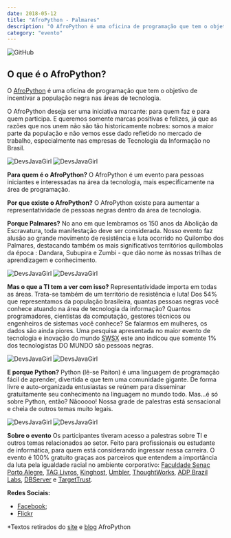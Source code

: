 ```yaml
---
date: 2018-05-12
title: "AfroPython - Palmares"
description: "O AfroPython é uma oficina de programação que tem o objetivo de incentivar a população negra nas áreas de tecnologia."
category: "evento"
---
```


<p class="alinhar"><img class="tamanho" src="../assets/images-posts/AfroPython - Palmares/AfroPython.jpg" alt="GitHub"/></p>
<h2>O que é o AfroPython?</h2>

O [AfroPython](https://afropython.org/) é uma oficina de programação que tem o objetivo de incentivar a população negra nas áreas de tecnologia.

O AfroPython deseja ser uma iniciativa marcante: para quem faz e para quem participa. E queremos somente marcas positivas e felizes, já que as razões que nos unem não são tão historicamente nobres: somos a maior parte da população e não vemos esse dado refletido no mercado de trabalho, especialmente nas empresas de Tecnologia da Informação no Brasil.

<p class="alinhar">
	<img class="agruparImg" src="../assets/images-posts/AfroPython - Palmares/Foto (2).jpg" alt="DevsJavaGirl"/>
	<img class="agruparImg" src="../assets/images-posts/AfroPython - Palmares/Foto (6).jpg" alt="DevsJavaGirl"/>	
</p>

**Para quem é o AfroPython?**
O AfroPython é um evento para pessoas iniciantes e interessadas na área da tecnologia, mais especificamente na área de programação.


**Por que existe o AfroPython?**
O AfroPython existe para aumentar a representatividade de pessoas negras dentro da área de tecnologia.

**Porque Palmares?**
No ano em que lembramos os 150 anos da Abolição da Escravatura, toda manifestação deve ser considerada. Nosso evento faz alusão ao grande movimento de resistência e luta ocorrido no Quilombo dos Palmares, destacando também os mais significativos territórios quilombolas da época : Dandara, Subupira e Zumbi - que dão nome às nossas trilhas de aprendizagem e conhecimento.

<p class="alinhar">
	<img class="agruparImg" src="../assets/images-posts/AfroPython - Palmares/Foto (1).jpg" alt="DevsJavaGirl"/>
	<img class="agruparImg" src="../assets/images-posts/AfroPython - Palmares/Foto (8).jpg" alt="DevsJavaGirl"/>
</p>

**Mas o que a TI tem a ver com isso?**
Representatividade importa em todas as áreas.
Trata-se também de um território de resistência e luta! Dos 54% que representamos da população brasileira, quantas pessoas negras você conhece atuando na área de tecnologia da informação?
Quantos programadores, cientistas da computação, gestores técnicos ou engenheiros de sistemas você conhece?
Se falarmos em mulheres, os dados são ainda piores. Uma pesquisa apresentada no maior evento de tecnologia e inovação do mundo [SWSX](https://www.sxsw.com/) este ano indicou que somente 1% dos tecnologistas DO MUNDO são pessoas negras.


<p class="alinhar">
	<img class="agruparImg" src="../assets/images-posts/AfroPython - Palmares/Foto (5).jpg" alt="DevsJavaGirl"/>
	<img class="agruparImg" src="../assets/images-posts/AfroPython - Palmares/Foto (4).jpg" alt="DevsJavaGirl"/>
</p>

**E porque Python?**
Python (lê-se Paiton) é uma linguagem de programação fácil de aprender, divertida e que tem uma comunidade gigante. De forma livre e auto-organizada entusiastas se reúnem para disseminar gratuitamente seu conhecimento na linguagem no mundo todo.
Mas...é só sobre Python, então?
Nãooooo! Nossa grade de palestras está sensacional e cheia de outros temas muito legais.

<p class="alinhar">
	<img class="agruparImg" src="../assets/images-posts/AfroPython - Palmares/Foto (7).jpg" alt="DevsJavaGirl"/>
	<img class="agruparImg" src="../assets/images-posts/AfroPython - Palmares/Foto (9).jpg" alt="DevsJavaGirl"/>
</p>

**Sobre o evento**
Os participantes tiveram acesso a palestras sobre TI e outros temas relacionados ao setor. Feito para profissionais ou estudante de informática, para quem está considerando ingressar nessa carreira.
O evento é 100% gratuito graças aos parceiros que entendem a importância da luta pela igualdade racial no ambiente corporativo: [Faculdade Senac Porto Alegre](https://www.senacrs.com.br/unidades.asp?unidade=63), [TAG Livros](https://taglivros.com/), [Kinghost](https://king.host/), [Umbler](https://www.umbler.com/br), [ThoughtWorks](https://www.thoughtworks.com/pt), [ADP Brazil Labs](https://www.adp.com.br/), [DBServer](http://www.dbserver.com.br/) e [TargetTrust](https://targettrust.com.br/).

**Redes Sociais:**
- [Facebook](https://www.facebook.com/AfroPython/);
- [Flickr](https://www.flickr.com/photos/154398560@N07)

*Textos retirados do [site](https://afropython.org/) e [blog](https://legitimas.blogspot.com/2018/04/trilha-palmares-afropython-agenda-2018.html) AfroPython